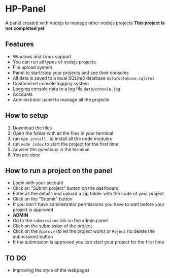 # HP-Panel
A panel created with nodejs to manage other nodejs projects
**This project is not completed yet**

## Features
- Windows and Linux support
- You can run all types of nodejs projects
- File upload system
- Panel to start/stop your projects and see their consoles
- All data is saved to a local SQLite3 database `data/database.sqlite3`
- Customized console logging system
- Logging console data to a log file `data/console.log`
- Accounts
- Administrator panel to manage all the projects

## How to setup
1. Download the files
2. Open the folder with all the files in your terminal
3. run `npm install ` to install all the node modules
4. run `node index` to start the project for the first time
5. Anwser the questions in the terminal
6. You are done

## How to run a project on the panel
- Login with your account
- Click on "Submit project" button on the dashboard
- Enter all the details and upload a zip folder with the code of your project
- Click on the "Submit" button
- If you don't have administrator permissions you have to wait before your project is approved
- **ADMIN**
- Go to the `submissions` tab on the admin panel
- Click on the submission of the project
- Click on the `Approve` (to let the project work) or `Reject` (to delete the submission) button
- If the submission is approved you can start your project for the first time

## TO DO
- Improving the style of the webpages
